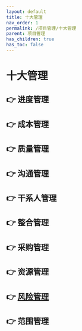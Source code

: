 ```yaml
---
layout: default
title: 十大管理
nav_order: 1
permalink: /项目管理/十大管理
parent: 项目管理
has_children: true
has_toc: false
---
```


# 十大管理

## 👉 进度管理

## 👉 成本管理

## 👉 质量管理

## 👉 沟通管理

## 👉 干系人管理

## 👉 整合管理

## 👉 采购管理

## 👉 资源管理

## 👉 [风险管理](./1.1.风险管理)

## 👉 范围管理